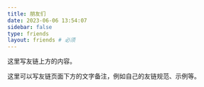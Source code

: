 ```yaml
---
title: 朋友们
date: 2023-06-06 13:54:07
sidebar: false
type: friends
layout: friends # 必须
---
```


这里写友链上方的内容。

<!-- more -->

这里可以写友链页面下方的文字备注，例如自己的友链规范、示例等。
